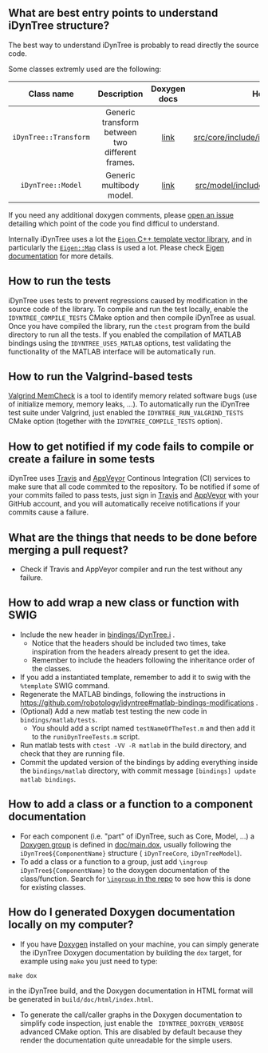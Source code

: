 ## What are best entry points to understand iDynTree structure? 
The best way to understand iDynTree is probably to read directly the source code. 

Some classes extremly used are the following:

| Class name | Description |  Doxygen docs | Headers (`.h`) | Source Code (`.cpp`) | Relevant Tests | 
|:----------:|:-----------:|:------------:|:--------------:|:-----------:|:-----:|
| `iDynTree::Transform` | Generic transform between two different frames. | [link](http://wiki.icub.org/codyco/dox/html/idyntree/html/classiDynTree_1_1Transform.html) | [ src/core/include/iDynTree/Core/Transform.h](../../src/core/include/iDynTree/Core/Transform.h) | [ src/core/src/Transform.cpp](../../src/core/src/Transform.cpp) | [src/core/tests](../../src/core/tests) | 
| `iDynTree::Model` | Generic multibody model. | [link](http://wiki.icub.org/codyco/dox/html/idyntree/html/classiDynTree_1_1Model.html) | [ src/model/include/iDynTree/Model/Model.h](../../src/model/include/iDynTree/Model/Model.h) | [ src/model/src/Model.cpp](../../src/model/src/Model.cpp) | [src/model/tests/ModelUnitTest.cpp](../../src/model/tests/ModelUnitTest.cpp) | 

If you need any additional doxygen comments, please [open an issue](https://github.com/robotology/idyntree/issues/new) detailing which point of the code you find difficul to understand. 

Internally iDynTree uses a lot the [`Eigen` C++ template vector library](https://eigen.tuxfamily.org/dox/index.html), and in particularly the [`Eigen::Map`](https://eigen.tuxfamily.org/dox/group__TutorialMapClass.html)
class is used a lot. Please check [Eigen documentation](https://eigen.tuxfamily.org/dox/index.html) for more details. 

## How to run the tests 
iDynTree uses tests to prevent regressions caused by modification in the source code of the library. 
To compile and run the test locally, enable the `IDYNTREE_COMPILE_TESTS` CMake option and then compile
iDynTree as usual. Once you have compiled the library, run the `ctest` program from the build directory 
to run all the tests. If you enabled the compilation of MATLAB bindings using the `IDYNTREE_USES_MATLAB` options, 
test validating the functionality of the MATLAB interface will be automatically run. 

## How to run the Valgrind-based tests 
[Valgrind MemCheck](http://valgrind.org/) is a tool to identify memory related software bugs (use of initialize memory, memory leaks, ...). To automatically run the iDynTree test suite under Valgrind, just enabled the `IDYNTREE_RUN_VALGRIND_TESTS` CMake option (together with the `IDYNTREE_COMPILE_TESTS` option). 

## How to get notified if my code fails to compile or create a failure in some tests 
iDynTree uses [Travis](https://travis-ci.org/robotology/idyntree) and [AppVeyor](https://ci.appveyor.com/project/robotology/idyntree) Continous Integration (CI) services
to make sure that all code commited to the repository. To be notified if some of your commits
failed to pass tests, just sign in [Travis](https://travis-ci.org/) and [AppVeyor](https://ci.appveyor.com/login)
with your GitHub account, and you will automatically receive notifications if your commits cause a failure. 

## What are the things that needs to be done before merging a pull request?
* Check if Travis and AppVeyor compiler and run the test without any failure.  

## How to add wrap a new class or function with SWIG 
* Include the new header in [bindings/iDynTree.i](bindings/iDynTree.i) . 
  * Notice that the headers should be included two times, take inspiration from the headers already present to get the idea.
  * Remember to include the headers following the inheritance order of the classes. 
* If you add a instantiated template, remember to add it to swig with the `%template` SWIG command. 
* Regenerate the MATLAB bindings, following the instructions in https://github.com/robotology/idyntree#matlab-bindings-modifications . 
* (Optional) Add a new matlab test testing the new code in `bindings/matlab/tests`. 
  * You should add a script named `testNameOfTheTest.m` and then add it to the `runiDynTreeTests.m` script. 
* Run matlab tests with `ctest -VV -R matlab` in the build directory, and check that they are running file. 
* Commit the updated version of the bindings by adding everything inside the `bindings/matlab` directory, with commit message `[bindings] update matlab bindings`. 

## How to add a class or a function to a component documentation 
* For each component (i.e. "part" of iDynTree, such as Core, Model, ...) a [Doxygen group](https://www.stack.nl/~dimitri/doxygen/manual/grouping.html) is defined in [doc/main.dox](../../doc/main.dox), usually following the `iDynTree${ComponentName}` structure ( `iDynTreeCore`, `iDynTreeModel`). 
* To add a class or a function to a group, just add `\ingroup iDynTree${ComponentName}` to the doxygen documentation of the class/function. Search for [`\ingroup` in the repo](https://github.com/robotology/idyntree/search?q=\ingroup)  to see how this is done for existing classes.

## How do I generated Doxygen documentation locally on my computer? 
* If you have [Doxygen](www.doxygen.org) installed on your machine, you can simply generate the iDynTree Doxygen documentation by building the `dox` target, for example using `make` you just need to type:
~~~
make dox
~~~ 
in the iDynTree build, and the Doxygen documentation in HTML format will be generated in `build/doc/html/index.html`. 
* To generate the call/caller graphs in the Doxygen documentation to simplify code inspection, just enable the ` IDYNTREE_DOXYGEN_VERBOSE` advanced CMake option. This are disabled by default because they render the documentation quite unreadable for the simple users.
